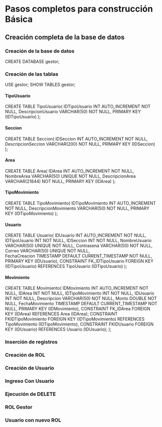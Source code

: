 # Pasos completos para construcción Básica

## Creación completa de la base de datos

### Creación de la base de datos
CREATE DATABASE gestor;

### Creación de las tablas
USE gestor;
SHOW TABLES gestor;

#### TipoUsuario

CREATE TABLE TipoUsuario(
    IDTipoUsuario INT AUTO_INCREMENT NOT NULL, 
    DescripcionUsuario VARCHAR(50) NOT NULL, 
    PRIMARY KEY (IDTipoUsuario)
);

#### Seccion 
CREATE TABLE Seccion(
    IDSeccion INT AUTO_INCREMENT NOT NULL, 
    DescripcionSeccion VARCHAR(200) NOT NULL,
    PRIMARY KEY (IDSeccion)
);

#### Area

CREATE TABLE Area(
    IDArea INT AUTO_INCREMENT NOT NULL, 
    NombreArea VARCHAR(50) UNIQUE NOT NULL, 
    DescripcionArea VARCHAR(21844) NOT NULL,
    PRIMARY KEY (IDArea)
);

#### TipoMovimiento

CREATE TABLE TipoMovimiento(
    IDTipoMovimiento INT AUTO_INCREMENT NOT NULL, 
    DescripcionMovimiento VARCHAR(50) NOT NULL,
    PRIMARY KEY (IDTipoMovimiento)
);

#### Usuario

CREATE TABLE Usuario(
    IDUsuario INT AUTO_INCREMENT NOT NULL, 
    IDTipoUsuario INT NOT NULL,
    IDSeccion INT NOT NULL, 
    NombreUsuario VARCHAR(50) UNIQUE NOT NULL, 
    Contrasena VARCHAR(50) NOT NULL,
    Correo VARCHAR(50) UNIQUE NOT NULL,  
    FechaCreacion TIMESTAMP DEFAULT CURRENT_TIMESTAMP NOT NULL,
    PRIMARY KEY (IDUsuario),
    CONSTRAINT FK_IDTipoUsuario FOREIGN KEY (IDTipoUsuario) REFERENCES TipoUsuario (IDTipoUsuario)
);

#### Movimiento

CREATE TABLE Movimiento(
    IDMovimiento INT AUTO_INCREMENT NOT NULL, 
    IDArea INT NOT NULL, 
    IDTipoMovimiento INT NOT NULL, 
    IDUsuario INT NOT NULL,
    Descripcion VARCHAR(50) NOT NULL, 
    Monto DOUBLE NOT NULL, 
    FechaMovimiento TIMESTAMP DEFAULT CURRENT_TIMESTAMP NOT NULL,
    PRIMARY KEY (IDMovimiento),
    CONSTRAINT FK_IDArea FOREIGN KEY (IDArea) REFERENCES Area (IDArea);
    CONSTRAINT FKIDTipoMovimiento FOREIGN KEY (IDTipoMovimiento) REFERENCES TipoMovimiento (IDTipoMovimiento),
    CONSTRAINT FKIDUsuario FOREIGN KEY (IDUsuario) REFERENCES Usuario (IDUsuario);
);

### Inserción de registros


### Creación de ROL


### Creación de Usuario


### Ingreso Con Usuario


### Ejecución de DELETE


### ROL Gestor


### Usuario con nuevo ROL

